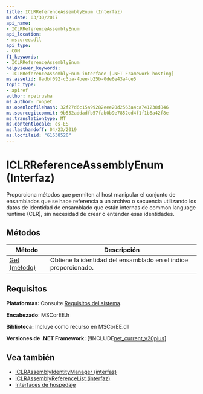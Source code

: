 ```yaml
---
title: ICLRReferenceAssemblyEnum (Interfaz)
ms.date: 03/30/2017
api_name:
- ICLRReferenceAssemblyEnum
api_location:
- mscoree.dll
api_type:
- COM
f1_keywords:
- ICLRReferenceAssemblyEnum
helpviewer_keywords:
- ICLRReferenceAssemblyEnum interface [.NET Framework hosting]
ms.assetid: 8adbf092-c3ba-4bee-b25b-0de6e43a4ce5
topic_type:
- apiref
author: rpetrusha
ms.author: ronpet
ms.openlocfilehash: 32f27d6c15a99282eee20d2563a4ca741238d846
ms.sourcegitcommit: 9b552addadfb57fab0b9e7852ed4f1f1b8a42f8e
ms.translationtype: MT
ms.contentlocale: es-ES
ms.lasthandoff: 04/23/2019
ms.locfileid: "61638520"
---
```

# <a name="iclrreferenceassemblyenum-interface"></a>ICLRReferenceAssemblyEnum (Interfaz)
Proporciona métodos que permiten al host manipular el conjunto de ensamblados que se hace referencia a un archivo o secuencia utilizando los datos de identidad de ensamblado que están internas de common language runtime (CLR), sin necesidad de crear o entender esas identidades.  
  
## <a name="methods"></a>Métodos  
  
|Método|Descripción|  
|------------|-----------------|  
|[Get (método)](../../../../docs/framework/unmanaged-api/hosting/iclrreferenceassemblyenum-get-method.md)|Obtiene la identidad del ensamblado en el índice proporcionado.|  
  
## <a name="requirements"></a>Requisitos  
 **Plataformas:** Consulte [Requisitos del sistema](../../../../docs/framework/get-started/system-requirements.md).  
  
 **Encabezado**: MSCorEE.h  
  
 **Biblioteca:** Incluye como recurso en MSCorEE.dll  
  
 **Versiones de .NET Framework:** [!INCLUDE[net_current_v20plus](../../../../includes/net-current-v20plus-md.md)]  
  
## <a name="see-also"></a>Vea también

- [ICLRAssemblyIdentityManager (interfaz)](../../../../docs/framework/unmanaged-api/hosting/iclrassemblyidentitymanager-interface.md)
- [ICLRAssemblyReferenceList (interfaz)](../../../../docs/framework/unmanaged-api/hosting/iclrassemblyreferencelist-interface.md)
- [Interfaces de hospedaje](../../../../docs/framework/unmanaged-api/hosting/hosting-interfaces.md)
